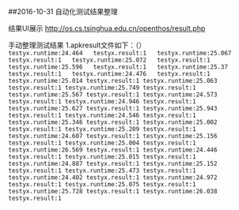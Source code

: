##2016-10-31 自动化测试结果整理



结果UI展示
http://os.cs.tsinghua.edu.cn/openthos/result.php


手动整理测试结果
1.apkresult文件如下：（）  
`testyx.runtime:24.464  
 testyx.result:1  
 testyx.runtime:25.067  
 testyx.result:1  
 testyx.runtime:25.072  
testyx.result:1  
testyx.runtime:25.596  
testyx.result:1  
testyx.runtime:25.37  
testyx.result:1  
testyx.runtime:24.476  
testyx.result:1
testyx.runtime:25.014
testyx.result:1
testyx.runtime:25.063
testyx.result:1
testyx.runtime:25.749
testyx.result:1
testyx.runtime:25.567
testyx.result:1
testyx.runtime:24.573
testyx.result:1
testyx.runtime:24.946
testyx.result:1
testyx.runtime:25.627
testyx.result:1
testyx.runtime:25.943
testyx.result:1
testyx.runtime:24.546
testyx.result:1
testyx.runtime:25.346
testyx.result:1
testyx.runtime:25.002
testyx.result:1
testyx.runtime:25.209
testyx.result:1
testyx.runtime:24.607
testyx.result:1
testyx.runtime:25.156
testyx.result:1
testyx.runtime:25.004
testyx.result:1
testyx.runtime:26.569
testyx.result:1
testyx.runtime:24.446
testyx.result:1
testyx.runtime:25.015
testyx.result:1
testyx.runtime:24.887
testyx.result:1
testyx.runtime:25.152
testyx.result:1
testyx.runtime:25.473
testyx.result:1
testyx.runtime:24.402
testyx.result:1
testyx.runtime:24.972
testyx.result:1
testyx.runtime:25.075
testyx.result:1
testyx.runtime:25.728
testyx.result:1
testyx.runtime:26.038
testyx.result:1 `
